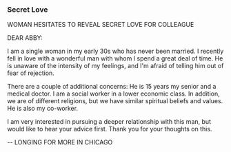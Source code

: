 ### Secret Love

WOMAN HESITATES TO REVEAL SECRET LOVE FOR COLLEAGUE

DEAR ABBY:

I am a single woman in my early 30s who has never been married. I recently fell in love with a wonderful man with whom I spend a great deal of time. He is unaware of the intensity of my feelings, and I'm afraid of telling him out of fear of rejection.

There are a couple of additional concerns: He is 15 years my senior and a medical doctor. I am a social worker in a lower economic class. In addition, we are of different religions, but we have similar spiritual beliefs and values. He is also my co-worker.

I am very interested in pursuing a deeper relationship with this man, but would like to hear your advice first. Thank you for your thoughts on this.

-- LONGING FOR MORE IN CHICAGO

